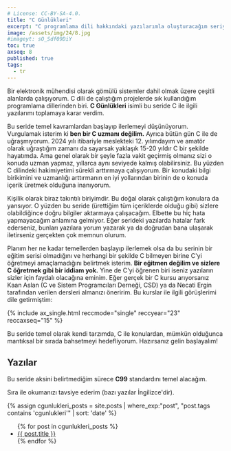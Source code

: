 ```yaml
---
# License: CC-BY-SA-4.0.
title: "C Günlükleri"
excerpt: "C programlama dili hakkındaki yazılarımla oluşturacağım seriyi tanıtıyorum."
image: /assets/img/24/8.jpg
#imageyt: sO_Sdf09DiY
toc: true
axseq: 8
published: true
tags:
  - tr
---
```


Bir elektronik mühendisi olarak gömülü sistemler dahil olmak üzere çeşitli
alanlarda çalışıyorum. C dili de çalıştığım projelerde sık kullandığım
programlama dillerinden biri. **C Günlükleri** isimli bu seride C ile ilgili
yazılarımı toplamaya karar verdim.

Bu seride temel kavramlardan başlayıp ilerlemeyi düşünüyorum. Vurgulamak isterim
ki **ben bir C uzmanı değilim.** Ayrıca bütün gün C ile de uğraşmıyorum. 2024
yılı itibariyle meslekteki 12. yılımdayım ve amatör olarak uğraştığım zamanı da
sayarsak yaklaşık 15-20 yıldır C bir şekilde hayatımda. Ama genel olarak bir
şeyle fazla vakit geçirmiş olmanız sizi o konuda uzman yapmaz, yıllarca aynı
seviyede kalmış olabilirsiniz. Bu yüzden C dilindeki hakimiyetimi sürekli
arttırmaya çalışıyorum. Bir konudaki bilgi birikimini ve uzmanlığı arttırmanın
en iyi yollarından birinin de o konuda içerik üretmek olduğuna inanıyorum.

Kişilik olarak biraz takıntılı biriyimdir. Bu doğal olarak çalıştığım konulara
da yansıyor. O yüzden bu seride (ürettiğim tüm içeriklerde olduğu gibi) sizlere
olabildiğince doğru bilgiler aktarmaya çalışacağım. Elbette bu hiç hata
yapmayacağım anlamına gelmiyor. Eğer serideki yazılarda hatalar fark ederseniz,
bunları yazılara yorum yazarak ya da doğrudan bana ulaşarak iletirseniz
gerçekten çok memnun olurum.

Planım her ne kadar temellerden başlayıp ilerlemek olsa da bu serinin bir eğitim
serisi olmadığını ve herhangi bir şekilde C bilmeyen birine C'yi öğretmeyi
amaçlamadığını belirtmek isterim. **Bir eğitmen değilim ve sizlere C öğretmek
gibi bir iddiam yok.** Yine de C'yi öğrenen biri iseniz yazıların sizler için
faydalı olacağına eminim. Eğer gerçek bir C kursu arıyorsanız Kaan Aslan (C ve
Sistem Programcıları Derneği, CSD) ya da Necati Ergin tarafından verilen
dersleri almanızı öneririm. Bu kurslar ile ilgili görüşlerimi dile getirmiştim:

{% include ax_single.html reccmode="single" reccyear="23" reccaxseq="15" %}

Bu seride temel olarak kendi tarzımda, C ile konulardan, mümkün olduğunca
mantıksal bir sırada bahsetmeyi hedefliyorum. Hazırsanız gelin başlayalım!

## Yazılar

Bu seride aksini belirtmediğim sürece **C99** standardını temel alacağım.

Sıra ile okumanızı tavsiye ederim (bazı yazılar İngilizce'dir).

<!-- markdownlint-capture -->
<!-- markdownlint-disable -->
{% assign cgunlukleri_posts = site.posts | where_exp:"post", "post.tags contains 'cgunlukleri'" | sort: 'date' %}
<ul>
{% for post in cgunlukleri_posts %}
  <li>
    <a href="{{ post.url | relative_url }}">{{ post.title }}</a>
  </li>
{% endfor %}
</ul>
<!-- markdownlint-restore -->
